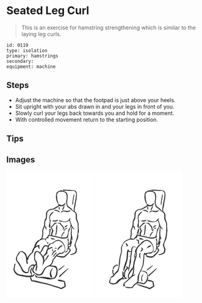 # Seated Leg Curl
> This is an exercise for hamstring strengthening which is similar to the laying leg curls.

``` 
id: 0119 
type: isolation 
primary: hamstrings 
secondary:  
equipment: machine 
``` 

## Steps

 - Adjust the machine so that the footpad is just above your heels.
 - Sit upright with your abs drawn in and your legs in front of you.
 - Slowly curl your legs back towards you and hold for a moment.
 - With controlled movement return to the starting position.

## Tips


## Images

<svg width="228" height="250pt" viewBox="0 0 171 250" xmlns="http://www.w3.org/2000/svg">
  <g fill="#FFF">
    <path d="M0 0h171v250H0V0m111.51 40.11c-.89-.98-2.03-1.67-3.06-2.49-3.64 1.73-9.06 1.97-10.25 6.63-1.83 7.37-.44 15.64 4.24 21.73-.21.67-.62 2.02-.83 2.7-2.16 1.05-4.36 2.07-6.28 3.54-2.6 2.03-6.03 2.42-9.17 2.97-3.57.7-6.38 3.56-7.8 6.81-.83 2.96-.13 6.1-.63 9.12-.68 2.59-2.4 4.77-3.06 7.36-.54 3.52-.06 7.21-1.32 10.6-1 3.29-3.28 6.4-2.72 10 .42 4.59-.69 9.15-1.74 13.59-.61.19-1.82.57-2.43.75-.53.92-1.07 1.84-1.62 2.75-1.33-.39-2.73-.06-3.57 1.09-3.4 3.28-6.13 7.42-6.54 12.24-1.64 2.33-3.52 4.65-3.99 7.55-.42 1.32-.35 3-1.68 3.83-3.2 2.7-6.52 5.62-7.6 9.87-1.34-2.55-2.11-5.32-3.11-8-2.57-2.57-5.79-6.14-9.83-5.1-3.81.63-5.16 4.7-7.19 7.45-1.68 3.43-3.86 7.79-1.7 11.46 3.63 5.82 8.14 11.25 10.21 17.9 2 5.13 7.94 7.95 13.09 5.66 1.17-2.42 1.71-5.04 2.22-7.64.82-3.92 4.6-7.26 8.77-6.1-1.35 2.75-3.53 5.39-3.26 8.63 0 1.98 1.35 3.59 2.25 5.26 2.05-.43 3.38.93 4.46 2.44 2.88 3.87 8.7 3.18 12.5 1.25 4.35-4.08 4.31-11.31 9.61-14.66 4.08-2.94 9.25-1.55 13.75-.62 3.72.59 5.77 4.79 5.27 8.28-.65 4.08-1.2 8.4-3.64 11.88-2.61.77-5.19 2.99-7.99 1.7-4.1-1.41-8.47-1.52-12.73-2.18-4.5-.84-9.24.79-13.63-.85-1.45-1.16-2.74-2.5-4.23-3.61.07 1.83.51 3.59 1.59 5.09 4.05.49 8.07 1.26 12.15 1.52 4.96 1.14 9.97 2.15 15.04 2.69 3.53.44 6.7-1.49 10.12-1.97 3.15-2.47 4.87-6.39 5.17-10.33.66-4.92.86-11.03-3.68-14.2-3.11-.54-6.24-1-9.4-.95 3.29-2.93 4.91-7.1 5.53-11.35 1.88-1.94 4.11-3.67 5.01-6.33 5.38.46 10.79 3.64 16.16 1.88 4.54-3.43 8.71-7.51 11.91-12.25 1.88-3.1-1.73-6.91-5.04-5.41 2.17-1.94 5.9-2.85 6.16-6.26.58-2.99 2.44-5.89 1.84-8.99-.22.15-.67.43-.89.57l-.75 2.32c.02-2.8.49-5.57 1.5-8.18.47 1.04-1.39 4.96.91 3.95 1.3-4.45-1.9-9.02-1.13-13.62.37-3.55.12-7.13.49-10.68 1.6 1.43 3.18 2.96 5.24 3.7-1.07-2.55-3.86-3.82-4.95-6.38-1.67-4.11-3.04-8.34-4.52-12.52.46-1.12.89-2.24 1.29-3.37-1.68.26-2.25 1.93-3.25 3.05-1.22 1.58-3.1 2.39-4.68 3.52-5.32.57-10.41-1.05-15.31-2.9.84 1.61 2.17 3.28 4.14 3.34 5.62.59 12.32 1.93 16.74-2.6.67 2.65 2.07 5.05 2.69 7.71-.01 2.02-.55 3.99-.94 5.96-2.02 2.21-3.98 4.77-3.79 7.94.09 3.96-1.61 7.53-3.18 11.06-9.44 2.82-18.84-1.86-28.2-2.89-.47-3.26.73-6.24 2.27-9.03-.84-2.43-2.43-4.55-3.52-6.88 2.07-2.4 4.2-4.75 6.49-6.94 1.56-.66 3.2-1.13 4.7-1.91-2.05-.32-4.53-.9-6.22.72-2.17 2.33-3.83 5.18-6.61 6.9.1 2.91 1.91 5.28 2.59 8.01-1.55 2.72-2.49 5.63-2.03 8.81-.72-.19-2.15-.57-2.86-.76.59-3.99 1.44-7.95 2.24-11.91-.89.05-1.78.1-2.67.16-.13 3.83-.04 7.68-.84 11.45-.62.29-1.86.87-2.48 1.15.05.65.13 1.94.17 2.58l-1.46-.08c-1.19 1.75-2.8 3.15-4.33 4.59-1.5-1.25-3.51-1.07-5.31-1.35 1.68-3.99 2.44-8.33 1.98-12.65-.53-3.88 1.76-7.37 3.14-10.84 1.01 2.54 1.9 5.17 3.56 7.38-.51-2.66.31-7.45-3.24-7.93.26-3.29.35-6.59.55-9.89 4.75-4.28 2.78-11.22 4.16-16.75 1.36-2.78 4.24-5.47 7.51-5.39 4.64 0 8.66-2.63 12.44-5.02 1.26-.57 2.15-1.61 2.67-2.88 4.89 2.42 13.11.68 12.87-5.94-2.2 2.05-4.24 4.29-7.35 4.91-2.16-.67-4.27-1.5-6.26-2.57-.33-3.46-2.48-6.47-2.43-9.98-.08-2.19-.37-4.36-.6-6.53-.38-3.37 1.93-7.24 5.56-7.43 3.89-.7 8.6-.47 11.6 2.4 2.51 4.35 2.49 9.76 1.4 14.53-1.27 4.03.71 8.07 1.27 12.06 1.84 2.43 5.23 3.19 7.17 5.6 2.19 2.58 5.23 4.11 7.96 6 3.5 3.44 1.5 8.73 2.11 13.01 1.2 3.13 3.17 5.98 3.71 9.35.48 10.16.67 20.66-2.55 30.46-1.42 3.86-2.44 7.86-3.91 11.7.61 2.04 1.35 4.04 2.17 6.01 1.35 2.77-.07 5.79-1.11 8.4-3.01 1.6-6.08 3.35-9.63 3 .33.36.98 1.09 1.3 1.45 3.7.52 7.11-1.78 10.3-3.35 1.54-2.51 1.91-5.63 1.97-8.53-1.88-3.34-3.5-7.12-2.1-10.98 1.98-5.97 6.36-11.9 4.3-18.49 2.09-3.1 1.79-7.23 1.21-10.77-.67-3.31.32-6.72-.45-10.01-.52-3.12-2.21-5.86-3-8.9-.27-2.66.2-5.34-.06-8-.33-2.77-2.41-4.88-4.3-6.74-1.17-4.88 1.81-9.46 1.85-14.32.12-3.75 1.49-7.28 2.01-10.97.28-5.08 1.74-10.89-2.34-14.91-7.84-2.53-16.22-1.22-24.27-2.46-.4 1.16-.14 2.37-.04 3.55m-1.92 36.16c.47.13 1.43.39 1.91.53.87-2.93 2.74-5.56 2.75-8.71-2.57 2.04-3.19 5.42-4.66 8.18m-6.66-5.83c-.23 2.21-.37 5.07 1.95 6.28-.64-2.01.86-5.56-1.95-6.28m-8.66 6.06c-.07.33-.19.98-.26 1.31 2.3.41 4.57.9 6.85 1.39 1 1.21 2.17 2.39 3.88 2.15-1.35-4.67-6.53-4.51-10.47-4.85m20.86 1.73c-3.18-.8-7.36.16-8.13 3.81 1.21-.45 2.24-1.21 3.24-2.02.67-.15 2.03-.47 2.71-.63 2.27.79 4.65 1.87 7.12 1.34 2.27-.43 5.37-.62 6.03-3.34-3.59.87-7.29 1.82-10.97.84M84.25 90.9c-.54 2.8.65 5.46 1.1 8.17-.19 3.95-2.13 7.59-2.15 11.58l1.68-1.92c-.83 2.03-.3 3.38 1.58 4.04.19-4.57-1.21-9.38.68-13.73-.32-2.38-2.2-4.45-1.66-6.96.26-5.19 5.18-8.1 7.78-12.1-4.99 1.05-8.43 6.05-9.01 10.92m6.48 6.91c0 1.76 2.09 1.31 3.2 1.55 2.92.25 7.14.15 7.53-3.65-3.2 2.19-7.14 1.38-10.73 2.1m9.85 4.42c.98 1.23 2.51 1.11 3.93 1.08 1.96 2.81 4.64 5.01 6.58 7.83.87 1.21-.31 3.12.89 4.08.33-.14 1-.4 1.33-.53.45-3.75-2-7.23-5.04-9.17-.71-1.19-1.15-2.6-2.23-3.53-1.83-.14-3.65.06-5.46.24M99.22 105c-2.68 6.68-.34 14.3-3.4 20.92.36.19 1.09.58 1.46.77.89-2.8 2.02-5.58 1.98-8.57.3-4.3 1.51-9-.04-13.12m18.24 2.32c-1.21 1.19-2.48 2.31-3.71 3.48 2.74 1.07 4.11-2.01 6.27-3.02.13-.39.41-1.16.54-1.54-1.04.35-2.07.71-3.1 1.08m2.43 4.07c-1.55 1.14-3.37 1.76-5.22 2.21-.21.75-.61 2.26-.81 3.02-.86-.04-1.72-.07-2.57-.09.64.42 1.94 1.27 2.58 1.7 1.53-1.6 2.05-6.07 5.09-4.15.28-.91.63-1.79.93-2.69m-12.16 18.18c1.77-.62 2.07-2.51 2.82-3.97.96-2.46 3.12-4.14 4.41-6.41-4.5 1.14-6.42 6.26-7.23 10.38m-92.19 54.81c-.74 3.21-.97 6.52-1.78 9.73 1.16 4.49 4.27 8.68 8.37 10.89 9.59 2.17 19.58 5.7 29.4 2.67 1.42-.62 2.35-1.94 3.47-2.94l.2-3.42c-1.44 1.77-2.94 3.5-4.71 4.97.25-3.24-1.23-6.18-1.86-9.27.56-2.66 2.08-5.11 1.77-7.96-3.93 3.56-5.59 12.05-.34 15.04-1.95 1.73-4.59 2.13-7.1 1.98-5.43-.37-10.71-1.79-16.09-2.51-5.24-.42-8.89-5.06-11.07-9.43.82-4.12.88-8.37 2.37-12.36-1.03.66-2.49 1.18-2.63 2.61m87.45 8.77c-.33.92-.65 1.85-.96 2.79 4.94-2.92 9.24-6.84 13.06-11.1-4.48 2.09-7.8 5.92-12.1 8.31m-17.17 12.87c.37 1.99 2.19 4.8 4.54 3.18-1.02-3.14-2.99-6.18-2.41-9.62.07-3.3 2.74-5.7 3.28-8.88-4.15 3.72-7.14 9.71-5.41 15.32m22.49-3.76c-2 1.87-5.15 3.35-4.59 6.64 3.14-1.86 5.29-4.85 8.03-7.2 3.95-3.42 7.56-7.2 11.34-10.81-5.78 2.55-9.96 7.46-14.78 11.37m-61.82 6.66c.49 2.74.89 5.62 2.79 7.8 3.28.47 6.59.94 9.78 1.87 10.29 2.76 20.98 3.83 31 7.58 5.79 2.54 12.18 3.28 17.79 6.33 2.93-1.86 6.4-3.09 8.9-5.5-.1-3.55-1.13-6.97-1.99-10.38-4.29-1.31-8.53-3-13.08-3.15-.12.57-.35 1.7-.47 2.26 3.95 1.1 8.06 1.42 12.04 2.39.35 2.71.59 5.46 1.32 8.11-2.44 1.21-4.82 2.54-7.28 3.7-3.94-1.89-8.08-3.37-12.38-4.15-8.2-2.69-16.39-5.61-24.95-6.92-6.51-1.53-12.87-4.33-19.68-4.01-1.12-2.03-.52-6.22-3.79-5.93z"/>
    <path d="M111.78 38.57c6.73.54 13.48.65 20.23.44 2.85.54 4.49 3.44 5.25 6.02-.45 6.4-1.68 12.71-3.11 18.96-.25 5.16-2.36 10.12-1.6 15.33-1.46-1.25-2.93-2.53-3.93-4.2-1.66-2.69-4.9-3.68-7.18-5.72-5.05-7.72 1.51-16.93-2.22-24.95-.98-3.41-5.05-3.85-7.44-5.88m19.37 14.41c-.64 4.74-1.77 9.44-1.77 14.25 2.15-2.16 1.6-5.32 2.15-8.06.86-4.76 1.95-9.5 2.14-14.36-1.81 2.32-1.9 5.4-2.52 8.17zM127.56 108.81c1.72 1.47-.12 3.44-.24 5.22-.05 2.18-.02 4.38-.55 6.52-.87 3.28.61 6.61-.08 9.91-.73 4.06-1.3 8.19-2.53 12.14-.56.18-1.69.55-2.25.74 1.98-5.37-1.01-10.78-.5-16.3 1.01-6.38 2.74-12.68 6.15-18.23z"/>
    <path d="M82.21 132c.54-1.54 1.02-3.11 1.52-4.67 6.46 1.27 12.91 2.63 19.33 4.07 4.1 1.65 8.56 1.72 12.9 1.28 2.07.18 3.44-1.52 4.94-2.63.89 1.91.06 3.71-1.22 5.17.93 1.8 2.77 3.61 1.42 5.7-1.17 2.53-.27 5.25-.29 7.89-.29 2.39-.76 4.75-1.15 7.13-1.07 1.28-2.65 2.03-3.98 3.01-.04.48-.13 1.44-.17 1.92 1.2-.67 2.4-1.35 3.61-2.01.94-1.79 1.84-3.61 2.56-5.51 1.52.42 3.45 1.7 2.37 3.53-2.75 4.4-6.92 7.77-11.02 10.85-4.7.71-9.27-1.45-13.98-1 1.91-1.03 3.77-2.19 5.48-3.54 4.09.54 7.79-1.44 10.08-4.72 3.08-9.19-2.44-21.45-12.55-23.04-4.17-.11-7.35 2.92-10.49 5.23-1.88 1.49-4.44 1.39-6.54 2.38-1.43.95-2.23 2.5-3.2 3.85-2.9-.59-6.73-1.81-8.87.99-3.16 3.9-3.83 9.43-7.89 12.7.27-2.2-2.19-2.41-3.61-3.03-2.71-.88-5.26 1.31-6.28 3.68-1.37 3.79-.62 7.83-.5 11.75-.17 3.52 3.68 5.62 3.03 9.37-.72.73-1.43 1.47-2.15 2.21-5.02-2.56-9.67 2.06-11.7 6.31-1.83 2.3.52 6.71-2.91 7.78-3.87.77-7.06-2.63-9.02-5.55-2.9-5.9-5.79-11.94-10.24-16.86-1.91-2.28-.3-5.33-.36-7.95 2.18-3.27 4.21-6.64 6.61-9.75 4.45.3 8.09 4.21 9.43 8.3 2.84 5.15-.06 11.52 3.54 16.43 2.87-1.9-.51-5.33.32-8.07.43-.26 1.27-.76 1.69-1.02.44-6.19 5.44-10.21 9.57-14.16.83-2.55 1.1-5.41 2.94-7.51 1.82-1.89 3.92-3.5 6.28-4.66.95 2.04 1.37 4.89 4.05 5.26-.94-2.57-1.72-5.21-.25-7.75-2.74.23-5.31 1.29-7.75 2.51 2.17-7.43 9.23-14.21 17.34-13.72.69 1.24 1.42 2.52 2.76 3.15l-.36-3.04c.39-.53 1.17-1.6 1.56-2.14l3.15-.12m4.99-.56c.69 4.28 5.96 3.18 9.12 3.51-2.4-2.43-6.01-2.6-9.12-3.51m-9.14 6.26c.99 2.31 2.29 4.5 3.96 6.37.18-1.12.34-2.24.49-3.36-.68-.09-2.06-.25-2.75-.34-.11-1.21-.67-2.1-1.7-2.67z"/>
    <path d="M91.32 147.07c-.31-5.45 4.38-9.43 9.54-9.65 4.3-.75 7.47 2.93 10.31 5.57 2.48 3.91 4.32 8.4 3.11 13.09-.55 1.04-1.08 2.07-1.61 3.12-2.24.45-4.14 1.73-5.96 3.03.01-.54.05-1.63.07-2.17-4.33 1.84-8.91 4.18-11.31 8.43-1.19 2.08-3.06 3.62-4.46 5.53-.85 2.47-.93 5.24-2.55 7.4-2.62 4.73-8.99 4.65-12.42 8.54-3.73 3.52-4.37 9.26-8.51 12.41-3.85 2.83-7.82-.99-11.41-2.35-.83-1.18-1.69-2.36-2.96-3.09-.96-4.95 2.59-8.75 5.09-12.54 1.85 4.43-3.18 9.2.18 13.14.77-3.17 2.02-6.24 2.43-9.49-.41-3.33-1.06-6.63-1.19-9.99-3.83-2.62-3.67-7.7-3.38-11.8.83-2.9 1.15-8.32 5.57-7.04 4.43 4.05 9.34 8.66 10.16 14.92 1.03 3.28-.51 6.49-.82 9.75-.4.63-.4 1.37-.38 2.09 1.59-2.5 3.37-4.97 3.89-7.95 3.35-3.25 5.86-7.24 8.6-10.99l-.99-2.78c-1.76 4.06-5.47 7.31-6.12 11.75-2.77-1.17-1.48-5.11-2.78-7.42 1.44-1.57 3.01-3.01 4.75-4.24.77-.73 1.54-1.45 2.32-2.17.27-2.64-.5-6.04 2.1-7.74 2.64-1.65 5.69-2.54 8.55-3.71-.68-.58-1.36-1.16-2.04-1.73-1.87 1.21-3.81 2.32-5.83 3.26-.07-.9-.22-2.71-.29-3.61 1.22-1.87 2.62-3.62 4.2-5.2 1.58-.22 3.1-.65 4.62-1.12-.28 1.57-.54 3.15-.48 4.75m8.87 8.87c2.91-1.11 3.68-4.84 6.45-6.4 1.22-.91 4.63-1.28 3.18-3.45-4.74.68-8.95 5.1-9.63 9.85m-6.37-4.25c1.72.68 3.55 1.01 5.4 1.16-.78-2.58-3.47-1.46-5.4-1.16m-1.8 7.36a29.19 29.19 0 0 0-3.31 7.52c3.29-2.36 3.98-7.58 8.46-8.65.2-.48.6-1.45.8-1.94-2.33-.17-4.06 1.43-5.73 2.78-.64-2.33-1.2-4.68-1.82-7.01-.56 2.6-.77 5.52 1.6 7.3m-.17 10.3c1.6-.86 2.57-2.28 2.91-4.05 1.77-1.55 4.04-2.94 4.38-5.5-3.47 2.18-6.76 5.27-7.29 9.55zM121.78 144.96c1.48-.19 2.95-.4 4.43-.59-.96 1.66-1.54 3.94-3.41 4.78-.65-1.3-.71-2.79-1.02-4.19z"/>
    <path d="M70.69 156.62c1.48-2.68 2.45-5.66 4.44-8.03 1.83-.99 3.98-.12 5.91.09.04 1.83.24 3.79-1.07 5.27-1.6 1.91-1.48 4.49-2.34 6.7-1.82 2.4-3.93 4.57-5.56 7.11-1.4-2.27-2.76-4.8-5.41-5.8 1.24-1.86 2.8-3.48 4.03-5.34z"/>
  </g>
  <g fill="#333">
    <path d="M111.51 40.11c-.1-1.18-.36-2.39.04-3.55 8.05 1.24 16.43-.07 24.27 2.46 4.08 4.02 2.62 9.83 2.34 14.91-.52 3.69-1.89 7.22-2.01 10.97-.04 4.86-3.02 9.44-1.85 14.32 1.89 1.86 3.97 3.97 4.3 6.74.26 2.66-.21 5.34.06 8 .79 3.04 2.48 5.78 3 8.9.77 3.29-.22 6.7.45 10.01.58 3.54.88 7.67-1.21 10.77 2.06 6.59-2.32 12.52-4.3 18.49-1.4 3.86.22 7.64 2.1 10.98-.06 2.9-.43 6.02-1.97 8.53-3.19 1.57-6.6 3.87-10.3 3.35-.32-.36-.97-1.09-1.3-1.45 3.55.35 6.62-1.4 9.63-3 1.04-2.61 2.46-5.63 1.11-8.4-.82-1.97-1.56-3.97-2.17-6.01 1.47-3.84 2.49-7.84 3.91-11.7 3.22-9.8 3.03-20.3 2.55-30.46-.54-3.37-2.51-6.22-3.71-9.35-.61-4.28 1.39-9.57-2.11-13.01-2.73-1.89-5.77-3.42-7.96-6-1.94-2.41-5.33-3.17-7.17-5.6-.56-3.99-2.54-8.03-1.27-12.06 1.09-4.77 1.11-10.18-1.4-14.53-3-2.87-7.71-3.1-11.6-2.4-3.63.19-5.94 4.06-5.56 7.43.23 2.17.52 4.34.6 6.53-.05 3.51 2.1 6.52 2.43 9.98 1.99 1.07 4.1 1.9 6.26 2.57 3.11-.62 5.15-2.86 7.35-4.91.24 6.62-7.98 8.36-12.87 5.94-.52 1.27-1.41 2.31-2.67 2.88-3.78 2.39-7.8 5.02-12.44 5.02-3.27-.08-6.15 2.61-7.51 5.39-1.38 5.53.59 12.47-4.16 16.75-.2 3.3-.29 6.6-.55 9.89 3.55.48 2.73 5.27 3.24 7.93-1.66-2.21-2.55-4.84-3.56-7.38-1.38 3.47-3.67 6.96-3.14 10.84.46 4.32-.3 8.66-1.98 12.65 1.8.28 3.81.1 5.31 1.35 1.53-1.44 3.14-2.84 4.33-4.59l1.46.08c-.04-.64-.12-1.93-.17-2.58.62-.28 1.86-.86 2.48-1.15.8-3.77.71-7.62.84-11.45.89-.06 1.78-.11 2.67-.16-.8 3.96-1.65 7.92-2.24 11.91.71.19 2.14.57 2.86.76-.46-3.18.48-6.09 2.03-8.81-.68-2.73-2.49-5.1-2.59-8.01 2.78-1.72 4.44-4.57 6.61-6.9 1.69-1.62 4.17-1.04 6.22-.72-1.5.78-3.14 1.25-4.7 1.91-2.29 2.19-4.42 4.54-6.49 6.94 1.09 2.33 2.68 4.45 3.52 6.88-1.54 2.79-2.74 5.77-2.27 9.03 9.36 1.03 18.76 5.71 28.2 2.89 1.57-3.53 3.27-7.1 3.18-11.06-.19-3.17 1.77-5.73 3.79-7.94.39-1.97.93-3.94.94-5.96-.62-2.66-2.02-5.06-2.69-7.71-4.42 4.53-11.12 3.19-16.74 2.6-1.97-.06-3.3-1.73-4.14-3.34 4.9 1.85 9.99 3.47 15.31 2.9 1.58-1.13 3.46-1.94 4.68-3.52 1-1.12 1.57-2.79 3.25-3.05-.4 1.13-.83 2.25-1.29 3.37 1.48 4.18 2.85 8.41 4.52 12.52 1.09 2.56 3.88 3.83 4.95 6.38-2.06-.74-3.64-2.27-5.24-3.7-.37 3.55-.12 7.13-.49 10.68-.77 4.6 2.43 9.17 1.13 13.62-2.3 1.01-.44-2.91-.91-3.95-1.01 2.61-1.48 5.38-1.5 8.18l.75-2.32c.22-.14.67-.42.89-.57.6 3.1-1.26 6-1.84 8.99-.26 3.41-3.99 4.32-6.16 6.26 3.31-1.5 6.92 2.31 5.04 5.41-3.2 4.74-7.37 8.82-11.91 12.25-5.37 1.76-10.78-1.42-16.16-1.88-.9 2.66-3.13 4.39-5.01 6.33-.62 4.25-2.24 8.42-5.53 11.35 3.16-.05 6.29.41 9.4.95 4.54 3.17 4.34 9.28 3.68 14.2-.3 3.94-2.02 7.86-5.17 10.33-3.42.48-6.59 2.41-10.12 1.97-5.07-.54-10.08-1.55-15.04-2.69-4.08-.26-8.1-1.03-12.15-1.52-1.08-1.5-1.52-3.26-1.59-5.09 1.49 1.11 2.78 2.45 4.23 3.61 4.39 1.64 9.13.01 13.63.85 4.26.66 8.63.77 12.73 2.18 2.8 1.29 5.38-.93 7.99-1.7 2.44-3.48 2.99-7.8 3.64-11.88.5-3.49-1.55-7.69-5.27-8.28-4.5-.93-9.67-2.32-13.75.62-5.3 3.35-5.26 10.58-9.61 14.66-3.8 1.93-9.62 2.62-12.5-1.25-1.08-1.51-2.41-2.87-4.46-2.44-.9-1.67-2.25-3.28-2.25-5.26-.27-3.24 1.91-5.88 3.26-8.63-4.17-1.16-7.95 2.18-8.77 6.1-.51 2.6-1.05 5.22-2.22 7.64-5.15 2.29-11.09-.53-13.09-5.66-2.07-6.65-6.58-12.08-10.21-17.9-2.16-3.67.02-8.03 1.7-11.46 2.03-2.75 3.38-6.82 7.19-7.45 4.04-1.04 7.26 2.53 9.83 5.1 1 2.68 1.77 5.45 3.11 8 1.08-4.25 4.4-7.17 7.6-9.87 1.33-.83 1.26-2.51 1.68-3.83.47-2.9 2.35-5.22 3.99-7.55.41-4.82 3.14-8.96 6.54-12.24.84-1.15 2.24-1.48 3.57-1.09.55-.91 1.09-1.83 1.62-2.75.61-.18 1.82-.56 2.43-.75 1.05-4.44 2.16-9 1.74-13.59-.56-3.6 1.72-6.71 2.72-10 1.26-3.39.78-7.08 1.32-10.6.66-2.59 2.38-4.77 3.06-7.36.5-3.02-.2-6.16.63-9.12 1.42-3.25 4.23-6.11 7.8-6.81 3.14-.55 6.57-.94 9.17-2.97 1.92-1.47 4.12-2.49 6.28-3.54.21-.68.62-2.03.83-2.7-4.68-6.09-6.07-14.36-4.24-21.73 1.19-4.66 6.61-4.9 10.25-6.63 1.03.82 2.17 1.51 3.06 2.49m.27-1.54c2.39 2.03 6.46 2.47 7.44 5.88 3.73 8.02-2.83 17.23 2.22 24.95 2.28 2.04 5.52 3.03 7.18 5.72 1 1.67 2.47 2.95 3.93 4.2-.76-5.21 1.35-10.17 1.6-15.33 1.43-6.25 2.66-12.56 3.11-18.96-.76-2.58-2.4-5.48-5.25-6.02-6.75.21-13.5.1-20.23-.44m15.78 70.24c-3.41 5.55-5.14 11.85-6.15 18.23-.51 5.52 2.48 10.93.5 16.3.56-.19 1.69-.56 2.25-.74 1.23-3.95 1.8-8.08 2.53-12.14.69-3.3-.79-6.63.08-9.91.53-2.14.5-4.34.55-6.52.12-1.78 1.96-3.75.24-5.22M82.21 132l-3.15.12c-.39.54-1.17 1.61-1.56 2.14l.36 3.04c-1.34-.63-2.07-1.91-2.76-3.15-8.11-.49-15.17 6.29-17.34 13.72 2.44-1.22 5.01-2.28 7.75-2.51-1.47 2.54-.69 5.18.25 7.75-2.68-.37-3.1-3.22-4.05-5.26-2.36 1.16-4.46 2.77-6.28 4.66-1.84 2.1-2.11 4.96-2.94 7.51-4.13 3.95-9.13 7.97-9.57 14.16-.42.26-1.26.76-1.69 1.02-.83 2.74 2.55 6.17-.32 8.07-3.6-4.91-.7-11.28-3.54-16.43-1.34-4.09-4.98-8-9.43-8.3-2.4 3.11-4.43 6.48-6.61 9.75.06 2.62-1.55 5.67.36 7.95 4.45 4.92 7.34 10.96 10.24 16.86 1.96 2.92 5.15 6.32 9.02 5.55 3.43-1.07 1.08-5.48 2.91-7.78 2.03-4.25 6.68-8.87 11.7-6.31.72-.74 1.43-1.48 2.15-2.21.65-3.75-3.2-5.85-3.03-9.37-.12-3.92-.87-7.96.5-11.75 1.02-2.37 3.57-4.56 6.28-3.68 1.42.62 3.88.83 3.61 3.03 4.06-3.27 4.73-8.8 7.89-12.7 2.14-2.8 5.97-1.58 8.87-.99.97-1.35 1.77-2.9 3.2-3.85 2.1-.99 4.66-.89 6.54-2.38 3.14-2.31 6.32-5.34 10.49-5.23 10.11 1.59 15.63 13.85 12.55 23.04-2.29 3.28-5.99 5.26-10.08 4.72-1.71 1.35-3.57 2.51-5.48 3.54 4.71-.45 9.28 1.71 13.98 1 4.1-3.08 8.27-6.45 11.02-10.85 1.08-1.83-.85-3.11-2.37-3.53-.72 1.9-1.62 3.72-2.56 5.51-1.21.66-2.41 1.34-3.61 2.01.04-.48.13-1.44.17-1.92 1.33-.98 2.91-1.73 3.98-3.01.39-2.38.86-4.74 1.15-7.13.02-2.64-.88-5.36.29-7.89 1.35-2.09-.49-3.9-1.42-5.7 1.28-1.46 2.11-3.26 1.22-5.17-1.5 1.11-2.87 2.81-4.94 2.63-4.34.44-8.8.37-12.9-1.28-6.42-1.44-12.87-2.8-19.33-4.07-.5 1.56-.98 3.13-1.52 4.67m9.11 15.07c-.06-1.6.2-3.18.48-4.75-1.52.47-3.04.9-4.62 1.12a32.304 32.304 0 0 0-4.2 5.2c.07.9.22 2.71.29 3.61 2.02-.94 3.96-2.05 5.83-3.26.68.57 1.36 1.15 2.04 1.73-2.86 1.17-5.91 2.06-8.55 3.71-2.6 1.7-1.83 5.1-2.1 7.74-.78.72-1.55 1.44-2.32 2.17-1.74 1.23-3.31 2.67-4.75 4.24 1.3 2.31.01 6.25 2.78 7.42.65-4.44 4.36-7.69 6.12-11.75l.99 2.78c-2.74 3.75-5.25 7.74-8.6 10.99-.52 2.98-2.3 5.45-3.89 7.95-.02-.72-.02-1.46.38-2.09.31-3.26 1.85-6.47.82-9.75-.82-6.26-5.73-10.87-10.16-14.92-4.42-1.28-4.74 4.14-5.57 7.04-.29 4.1-.45 9.18 3.38 11.8.13 3.36.78 6.66 1.19 9.99-.41 3.25-1.66 6.32-2.43 9.49-3.36-3.94 1.67-8.71-.18-13.14-2.5 3.79-6.05 7.59-5.09 12.54 1.27.73 2.13 1.91 2.96 3.09 3.59 1.36 7.56 5.18 11.41 2.35 4.14-3.15 4.78-8.89 8.51-12.41 3.43-3.89 9.8-3.81 12.42-8.54 1.62-2.16 1.7-4.93 2.55-7.4 1.4-1.91 3.27-3.45 4.46-5.53 2.4-4.25 6.98-6.59 11.31-8.43-.02.54-.06 1.63-.07 2.17 1.82-1.3 3.72-2.58 5.96-3.03.53-1.05 1.06-2.08 1.61-3.12 1.21-4.69-.63-9.18-3.11-13.09-2.84-2.64-6.01-6.32-10.31-5.57-5.16.22-9.85 4.2-9.54 9.65m30.46-2.11c.31 1.4.37 2.89 1.02 4.19 1.87-.84 2.45-3.12 3.41-4.78-1.48.19-2.95.4-4.43.59m-51.09 11.66c-1.23 1.86-2.79 3.48-4.03 5.34 2.65 1 4.01 3.53 5.41 5.8 1.63-2.54 3.74-4.71 5.56-7.11.86-2.21.74-4.79 2.34-6.7 1.31-1.48 1.11-3.44 1.07-5.27-1.93-.21-4.08-1.08-5.91-.09-1.99 2.37-2.96 5.35-4.44 8.03z"/>
    <path d="M131.15 52.98c.62-2.77.71-5.85 2.52-8.17-.19 4.86-1.28 9.6-2.14 14.36-.55 2.74 0 5.9-2.15 8.06 0-4.81 1.13-9.51 1.77-14.25zM109.59 76.27c1.47-2.76 2.09-6.14 4.66-8.18-.01 3.15-1.88 5.78-2.75 8.71-.48-.14-1.44-.4-1.91-.53zM102.93 70.44c2.81.72 1.31 4.27 1.95 6.28-2.32-1.21-2.18-4.07-1.95-6.28zM94.27 76.5c3.94.34 9.12.18 10.47 4.85-1.71.24-2.88-.94-3.88-2.15-2.28-.49-4.55-.98-6.85-1.39.07-.33.19-.98.26-1.31zM115.13 78.23c3.68.98 7.38.03 10.97-.84-.66 2.72-3.76 2.91-6.03 3.34-2.47.53-4.85-.55-7.12-1.34-.68.16-2.04.48-2.71.63-1 .81-2.03 1.57-3.24 2.02.77-3.65 4.95-4.61 8.13-3.81zM84.25 90.9c.58-4.87 4.02-9.87 9.01-10.92-2.6 4-7.52 6.91-7.78 12.1-.54 2.51 1.34 4.58 1.66 6.96-1.89 4.35-.49 9.16-.68 13.73-1.88-.66-2.41-2.01-1.58-4.04l-1.68 1.92c.02-3.99 1.96-7.63 2.15-11.58-.45-2.71-1.64-5.37-1.1-8.17zM90.73 97.81c3.59-.72 7.53.09 10.73-2.1-.39 3.8-4.61 3.9-7.53 3.65-1.11-.24-3.2.21-3.2-1.55zM100.58 102.23c1.81-.18 3.63-.38 5.46-.24 1.08.93 1.52 2.34 2.23 3.53 3.04 1.94 5.49 5.42 5.04 9.17-.33.13-1 .39-1.33.53-1.2-.96-.02-2.87-.89-4.08-1.94-2.82-4.62-5.02-6.58-7.83-1.42.03-2.95.15-3.93-1.08zM99.22 105c1.55 4.12.34 8.82.04 13.12.04 2.99-1.09 5.77-1.98 8.57-.37-.19-1.1-.58-1.46-.77 3.06-6.62.72-14.24 3.4-20.92zM117.46 107.32c1.03-.37 2.06-.73 3.1-1.08-.13.38-.41 1.15-.54 1.54-2.16 1.01-3.53 4.09-6.27 3.02 1.23-1.17 2.5-2.29 3.71-3.48zM119.89 111.39c-.3.9-.65 1.78-.93 2.69-3.04-1.92-3.56 2.55-5.09 4.15-.64-.43-1.94-1.28-2.58-1.7.85.02 1.71.05 2.57.09.2-.76.6-2.27.81-3.02 1.85-.45 3.67-1.07 5.22-2.21zM107.73 129.57c.81-4.12 2.73-9.24 7.23-10.38-1.29 2.27-3.45 3.95-4.41 6.41-.75 1.46-1.05 3.35-2.82 3.97zM87.2 131.44c3.11.91 6.72 1.08 9.12 3.51-3.16-.33-8.43.77-9.12-3.51zM78.06 137.7c1.03.57 1.59 1.46 1.7 2.67.69.09 2.07.25 2.75.34-.15 1.12-.31 2.24-.49 3.36-1.67-1.87-2.97-4.06-3.96-6.37zM100.19 155.94c.68-4.75 4.89-9.17 9.63-9.85 1.45 2.17-1.96 2.54-3.18 3.45-2.77 1.56-3.54 5.29-6.45 6.4zM93.82 151.69c1.93-.3 4.62-1.42 5.4 1.16-1.85-.15-3.68-.48-5.4-1.16zM92.02 159.05c-2.37-1.78-2.16-4.7-1.6-7.3.62 2.33 1.18 4.68 1.82 7.01 1.67-1.35 3.4-2.95 5.73-2.78-.2.49-.6 1.46-.8 1.94-4.48 1.07-5.17 6.29-8.46 8.65a29.19 29.19 0 0 1 3.31-7.52zM91.85 169.35c.53-4.28 3.82-7.37 7.29-9.55-.34 2.56-2.61 3.95-4.38 5.5-.34 1.77-1.31 3.19-2.91 4.05zM15.54 184.38c.14-1.43 1.6-1.95 2.63-2.61-1.49 3.99-1.55 8.24-2.37 12.36 2.18 4.37 5.83 9.01 11.07 9.43 5.38.72 10.66 2.14 16.09 2.51 2.51.15 5.15-.25 7.1-1.98-5.25-2.99-3.59-11.48.34-15.04.31 2.85-1.21 5.3-1.77 7.96.63 3.09 2.11 6.03 1.86 9.27 1.77-1.47 3.27-3.2 4.71-4.97l-.2 3.42c-1.12 1-2.05 2.32-3.47 2.94-9.82 3.03-19.81-.5-29.4-2.67-4.1-2.21-7.21-6.4-8.37-10.89.81-3.21 1.04-6.52 1.78-9.73zM102.99 193.15c4.3-2.39 7.62-6.22 12.1-8.31-3.82 4.26-8.12 8.18-13.06 11.1.31-.94.63-1.87.96-2.79zM85.82 206.02c-1.73-5.61 1.26-11.6 5.41-15.32-.54 3.18-3.21 5.58-3.28 8.88-.58 3.44 1.39 6.48 2.41 9.62-2.35 1.62-4.17-1.19-4.54-3.18zM108.31 202.26c4.82-3.91 9-8.82 14.78-11.37-3.78 3.61-7.39 7.39-11.34 10.81-2.74 2.35-4.89 5.34-8.03 7.2-.56-3.29 2.59-4.77 4.59-6.64z"/>
    <path d="M46.49 208.92c3.27-.29 2.67 3.9 3.79 5.93 6.81-.32 13.17 2.48 19.68 4.01 8.56 1.31 16.75 4.23 24.95 6.92 4.3.78 8.44 2.26 12.38 4.15 2.46-1.16 4.84-2.49 7.28-3.7-.73-2.65-.97-5.4-1.32-8.11-3.98-.97-8.09-1.29-12.04-2.39.12-.56.35-1.69.47-2.26 4.55.15 8.79 1.84 13.08 3.15.86 3.41 1.89 6.83 1.99 10.38-2.5 2.41-5.97 3.64-8.9 5.5-5.61-3.05-12-3.79-17.79-6.33-10.02-3.75-20.71-4.82-31-7.58-3.19-.93-6.5-1.4-9.78-1.87-1.9-2.18-2.3-5.06-2.79-7.8z"/>
  </g>
</svg>

<svg width="228" height="250pt" viewBox="0 0 171 250" xmlns="http://www.w3.org/2000/svg">
  <g fill="#FFF">
    <path d="M0 0h171v250H0V0m110.26 37c.8.74 1.32 1.62 1.54 2.64-1.02-.5-1.83-1.36-2.79-1.96-3.95 1.25-9.49 1.87-10.84 6.54-1.85 7.39-.4 15.6 4.19 21.75-.17.64-.52 1.94-.69 2.58-4.21 1.87-7.66 5.14-12.23 6.2-4.82-.21-9.39 2.86-11.14 7.32-.75 2.98-.07 6.12-.63 9.13-.71 2.52-2.32 4.68-2.98 7.22-.61 3.53-.14 7.23-1.37 10.66-1.04 3.29-3.22 6.44-2.71 10.04.43 4.73-1 9.33-1.49 13.99-5.59 2.04-12.35 4.54-14.59 10.59 2.2-.72 3.32-2.79 4.77-4.41 4.29-2.11 8.56-5.68 13.66-4.12 1.07-.2 3.22-.6 4.29-.81-.12.57-.38 1.71-.5 2.28l1.49-3.46c1.87 1.96 4.07 3.56 6.64 4.45.01 1.91.01 3.83.02 5.75l2.23-.06c-.25-2.56-.31-5.16-.86-7.68-1.79-.52-3.68-.48-5.52-.6-.75-.69-1.5-1.37-2.22-2.07 1.36-.33 2.65-.81 3.87-1.44.58-1.33.89-2.75 1.32-4.12 6.49 1.16 12.92 2.58 19.34 4.05 5.81 1.78 13.2 2.95 18.17-1.38.12 1.89-.43 3.66-1.46 5.25.61 1.18 1.31 2.32 1.79 3.56-.47 2.29-1.44 4.56-.97 6.95.53 3.4-.42 6.75-.98 10.08-1.14 1.25-2.63 2.1-3.97 3.1-.05.47-.14 1.4-.19 1.86 1.24-.67 2.48-1.34 3.72-2.02.91-1.83 1.82-3.66 2.66-5.52 1.36.59 3.28 1.81 2.16 3.57-2.75 4.38-6.9 7.73-10.98 10.83-4.15.22-8.93.1-12.19-2.83.91-.93 1.88-1.79 2.83-2.68 2.65.33 5.54.7 8-.58 1.08-1.04 2.03-2.21 3.1-3.28 2.2-7.12-.53-15.21-5.96-20.13-2.88-1.75-6.46-3.84-9.87-2.27-3.72 1.64-7.65 3.74-9.59 7.52-2.39 2.2-5.4 3.95-6.89 6.96-1.41 3.03-4.5 5.77-3.34 9.44l.36.49c.82 2.47 1.02 5.05.62 7.62-.32.11-.98.31-1.3.42.13-2.05.61-4.18.09-6.21-.21-.05-.61-.15-.81-.19.28 3.72-2.1 7.5-.28 11.07.06-1.2.19-3.59.25-4.78.46.61.91 1.22 1.36 1.84-2.88 5.66-4.04 11.84-4.42 18.14-2.45 4.19-6.13 7.53-8.17 11.99-1.88 3.43-2.95 8.09-.21 11.37-2.67 2.69-5.5 5.2-8.46 7.55-2.78 1.86-3 5.85-1.87 8.72l.99-2.41c.44.26 1.3.78 1.73 1.04.03-.85.1-2.55.14-3.4l-2-.51c2.58-3.05 6.06-5.12 8.9-7.89 2.66-2.23 4.46-5.42 7.61-7.05 1.98-1.5 5.12-1.9 5.88-4.6-1.61.61-3.21 1.26-4.79 1.94 2.97-4.66 2.35-10.19 2.53-15.44-.11-6.38 1.87-12.52 3.83-18.52 1.66-4.81.6-9.95 1.19-14.89 1.07-3.21 2.55-6.52 5.26-8.68 3.64-3.01 6.67-6.71 10.49-9.51 2.62-.78 5.81-1.17 8.06.73 5.86 3.41 9.71 10.49 8.18 17.26-.57 1.09-1.11 2.19-1.64 3.29-4.45 1.63-9.29 1.25-13.81 2.63-.41-.28-1.21-.85-1.62-1.13-.71 1.65-1.56 3.32-1.55 5.16-.17 5.75-.99 11.45-1.56 17.17-1.21 8.41-7.05 15-9.38 23.02-1.27 3.46-.59 7.21-.91 10.81-1.49 3.05-5.18 3.97-7.14 6.62-1.44 1.71-2.63 3.84-4.79 4.76-4.57.09-9.13-.17-13.63-.93 4.04 3.91 10.33 2.73 15.43 2.54 3.43-3.37 5.95-8.34 11.26-8.99 4.22-1.12 7.93 2.23 12.08 1.6 3.9-2.5 6.92-6.56 7.67-11.19-.47-3.1-.41-6.28-1.42-9.28-.93-5.57-7.95-5.6-12.34-6.02 1.45-3.62 3.47-7.03 4.44-10.82 1.51-6.75 1.7-13.66 1.9-20.54 3.48-2.27 2.58 4.12 5.64 4.37 3.74.84 8.08 2.66 11.68.53 4.42-3.65 8.84-7.62 11.68-12.66 1.02-3.13-2.38-5.68-5.29-4.82 1.98-1.55 5.13-2.39 5.78-5.14.8-3.33 2.66-6.74 2.09-10.14-.82.69-1.5 1.51-2.04 2.46.63-2.54 1.21-5.09 1.71-7.66.02 1.46.3 2.87.83 4.22.38-.9.73-1.81 1.05-2.73-.91-3.62-2.32-7.28-1.87-11.08.33-3.51.24-7.03.39-10.55 1.71 1.45 3.45 2.9 5.55 3.76-1.6-2.62-4.35-4.4-5.48-7.32-1.48-3.82-2.8-7.69-4.12-11.56.43-1.35.8-2.71 1.12-4.08-2.6 2.49-4.54 5.91-8.25 6.93-5.38 1.02-10.37-1.57-15.51-2.6 1.44 1.16 2.61 3.08 4.62 3.25 5.66.63 12.27 1.84 16.84-2.5.87 3.5 3.46 6.86 2.36 10.61-.17 3.57-3.89 5.63-4.21 9.13-.4 4.48-1 9.33-3.91 12.93-9.29 2.52-18.51-2.05-27.69-3.08-.42-3.25.99-6.13 2.25-9-.74-2.41-2.44-4.42-3.27-6.81 2.78-4.05 6.39-7.57 11.17-9.03-2.12-.03-4.77-.91-6.42.91-2.14 2.35-4.19 4.8-6.41 7.09-.26 2.82 1.82 5.07 2.33 7.72-1.48 2.82-2.37 5.81-2.07 9.03-.71-.31-2.12-.94-2.83-1.26.83-3.8 1.6-7.62 2.32-11.44-.81-.14-1.62-.27-2.43-.39a27.4 27.4 0 0 1-1.76 7.23c-1.09 1.84-1.54 3.94-1.59 6.06-1.6 2.41-3.44 4.63-5.55 6.61-1.77-.67-3.66-.91-5.52-1.21 1.66-3.98 2.36-8.3 1.95-12.6-.49-3.9 1.76-7.4 3.19-10.87.89 2.7 1.94 5.37 3.56 7.72-.08-2.63-.74-5.19-1.21-7.76-.51-.08-1.52-.23-2.03-.31.16-3.3.27-6.61.48-9.92 4.44-4.23 3.08-10.77 3.99-16.22 1.13-3.58 4.85-6.32 8.65-6.1 5.1-.37 9.26-3.65 13.45-6.23.2.97.38 1.94.49 2.93.12.91.24 1.81.38 2.72.41.19 1.23.56 1.64.75-.19-2.03-.39-4.05-.52-6.08-.53-.13-1.58-.38-2.11-.51l.76-1.27c3.27 1.07 6.94 1.32 10.04-.42 2.4-.92 2.35-3.88 3.04-5.91-1.94 1.61-3.42 4.02-6.09 4.52-2.66 1.11-5.21-.95-7.59-1.9-.5-2.73-1.64-5.28-2.29-7.97-.29-2.89-.46-5.79-.79-8.67-.36-3.33 1.91-7.11 5.49-7.31 3.87-.69 8.52-.48 11.57 2.31 2.97 5.08 2.27 11.29 1.01 16.78.07 3.52 1 7.03 1.97 10.4 1.84 1.53 3.94 2.7 5.94 3.99 2.31 3.11 5.75 4.94 8.86 7.12 3.43 3.22 1.67 8.36 2.08 12.48.99 3.36 3.22 6.27 3.75 9.79.54 10.15.68 20.63-2.49 30.43-1.41 3.9-2.5 7.89-3.94 11.78.76 2.68 2.01 5.21 2.71 7.91.08 2.24-.81 4.36-1.54 6.43-2.34 1.13-4.63 2.34-7.09 3.2-.58-.12-1.73-.37-2.31-.49.2.54.58 1.62.77 2.16 3.74-.23 7.22-1.79 10.43-3.61 1.68-2.46 2.05-5.65 2.06-8.57-.92-2.35-2.61-4.47-2.57-7.11-.17-4.79 2.75-8.85 4.35-13.17 1.08-4.27 1.1-8.73 1.78-13.07.83-4.26-.7-8.53-.26-12.82.33-3.99-1.36-7.7-2.76-11.32-1.4-3.56.13-7.49-.93-11.12-.83-2.07-2.21-3.95-4.09-5.2-.74-4.23 1.09-8.2 1.7-12.3.46-6.74 2.96-13.17 2.71-19.98.63-3.1-1.06-5.77-2.78-8.16-6.09-1.95-12.54-1.35-18.81-1.97-2.26-.11-4.53-.12-6.78.05m-.7 39.29c.47.14 1.41.43 1.89.57 1.06-2.97 2.8-5.77 2.85-9.02-2.42 2.29-3.35 5.54-4.74 8.45M93.18 77.3c2.47.86 5.03 1.39 7.57 1.98 1.17 1.08 2.47 2.02 4.02 2.47-1.06-5.16-7.43-5.85-11.59-4.45m26.77 1.26c-3.34.36-6.72-1.41-9.98-.06-1.72.39-2.33 2.23-3.22 3.52 1.97-.87 3.86-1.9 5.85-2.72 4.36 2.05 10.8 2.57 13.88-1.82-2.18.31-4.34.82-6.53 1.08M84.12 91.85c-.37 3.12 1.73 6.06.96 9.17-.64 3.25-1.72 6.4-2.03 9.71l1.56-2.09c-.44 1.93.15 3.36 1.79 4.28.02-3.32-.22-6.64-.21-9.96.02-1.84 1.44-3.63.56-5.43-1.06-2.38-1.74-4.99-.91-7.55 1.54-4.07 5.19-6.71 7.62-10.19-5.35 1.32-9.11 6.67-9.34 12.06m6.13 7.05c3.97.47 9.87 1.87 11.5-3.09-3.54 2.25-8.38.28-11.5 3.09m10.04 3.33c1.32.78 2.82 1.13 4.34 1.27 2 3.01 5.3 5.19 6.7 8.54-.12 2.6.33 5 2.75 6.4.91-1.77 1.94-3.52 2.26-5.51-.67.92-2.01 2.76-2.69 3.69-.24-.62-.47-1.23-.69-1.85 1.18-3.86-1.8-7.21-4.67-9.33-.67-1.17-1.27-2.4-2.15-3.44-1.96-.17-3.92.02-5.85.23m-2.27 6.73c-.44 5.71-.03 11.63-2.25 17.04.4.16 1.18.48 1.57.64 2.57-6.95 2.71-14.5 2.53-21.83-.77 1.29-1.85 2.55-1.85 4.15m19.26-1.69l-1.32 1.88c-.6.22-1.81.65-2.41.87.54.33 1.62.98 2.16 1.31 1.35-1.29 2.79-2.48 4.29-3.59.16-.38.49-1.13.65-1.51-1.13.34-2.25.69-3.37 1.04m1.9 4.12c-1.16.03-2.78 1.36-2 2.58 1.45 1.36 4.03-1.93 2-2.58m-11.44 18.52c1.6-1.31 2.28-3.28 3.24-5.02 1.12-2.15 2.89-3.85 4.12-5.93-4.6 1.51-6.79 6.49-7.36 10.95m-20.48 1.48c.32 1.07.63 2.14.96 3.21 2.8.16 5.61.42 8.43.29-2.74-2.05-6.14-2.69-9.39-3.5m-24.73 14.85c-.19.88-.55 2.64-.74 3.52l1.64-2.24c.51-.19 1.55-.58 2.07-.77-1.23-1.96-2.72-3.74-4.2-5.5-1.12 1.86.04 3.53 1.23 4.99m-8.26-2.26c-1.09 2.34-2.34 4.67-2.79 7.24-.38 3.22.6 6.54-.39 9.69-3.01 8.69-3.93 17.96-4.24 27.09-.36 2.3-1.38 4.43-2.1 6.64-2.3 2.66-4.56 5.37-6.78 8.1-.64-.93-1.27-1.86-1.91-2.78.08-1.55.21-3.1.39-4.64-.46-.81-.92-1.62-1.4-2.42-1.28 3.92-1.26 8.36 1.81 11.45-2.1 1.55-4.53 2.86-6.04 5.05-1.19 3.19-2.54 6.37-3.08 9.75 1.77 2.18 4.55 3.15 7.11 4.06 3.88-.63 8.42-.9 11.03-4.24 2.44-2.88 5.27-5.58 9.03-6.55 1.63.55 3.28.51 4.88-.08 1.66-.51 3.32-1.02 4.9-1.75-1-.2-2.99-.59-3.99-.79-2.62-2.61-1.94-6.47-1.18-9.71 1.29-3.36 2.86-7.03 6.49-8.38-.19 2.27-.44 4.54-.4 6.83 2.92-6.12 2.99-13.14 5.36-19.45.29-3.6-.25-7.26.5-10.83 1.25-5.71 1.62-11.55 2.75-17.28l2.58-2.07c1.64.84 3.25 1.76 4.96 2.46-1.38-1.64-3.33-2.54-5.14-3.58-1.42.99-3.39 1.5-4.21 3.14-.81 2.21-.78 4.6-1.05 6.91-1.7-.24-3.41-.47-5.12-.68.2-.73.6-2.21.8-2.94-.94.34-1.87.69-2.8 1.05-.82 2.14-1.53 4.36-1.46 6.68-.06 6.66-.69 13.45-3.54 19.56-1.27 5.02-4.11 10.03-3.06 15.33 1.95-.65 1.56-3.44 2.45-4.97 4.3-10.3 7.3-21.32 6.43-32.59 2.02-.03 4.04-.04 6.06-.06-.35 2.72-.88 5.42-1.34 8.13-.73.09-2.2.29-2.94.38.37.17 1.1.51 1.46.68l1.73-.6c-1.43 7.64-2.29 15.37-3.54 23.05-.95-1.91-2.7-2.9-4.67-3.47-.04.99-.07 1.98-.1 2.97l2.69-.33c-1.07.77-2.19 1.48-3.32 2.16-1.05 1.63-2.03 3.29-3.01 4.95l-1.71 9.17c-.32-3 1.52-7.8-2.4-8.94.52 3.46-.33 7.05.7 10.46-1.7 3.9-6.52 3.81-9.21 6.67-2.19 2.04-3.23 5.64-6.66 5.95-3.08 1.11-6.26.19-8.96-1.42.31-3.04 1.06-5.99 1.69-8.97 1.71-.82 3.5-1.47 5.1-2.49 1.57-1.78 2.62-3.98 4.47-5.51 2.17-2.17 5.01-4.11 5.68-7.3 2.11-7.09 2.57-14.48 3.21-21.8.41-6.17 3.69-11.87 3.13-18.16-.42-3.84.64-7.62 2.93-10.71-.44-.03-1.33-.08-1.78-.11m47.47 8.2c2.88-1.26 5.62-2.84 8.27-4.52l.12-1.75c-3.78.29-6.49 3.26-8.39 6.27M91.5 150.3c-.59 1.4.52 2.6.99 3.84-1.11 1.4-2.19 2.83-3.2 4.32 2.73.07 5.21-2.45 5.39-5.09-.6-1.41-1.86-2.37-3.18-3.07m-2.76 10.14c-1.76 3.4-3.54 9.53 1.35 11.22-.44-1.69-.91-3.36-1.43-5.01.4-2.07 2.01-4.46.08-6.21m-48.61 24.61c-2.04 1.87-4.59 3.55-5 6.53.61.78 1.23 1.56 1.85 2.35-.93-3.89 2.59-5.7 4.87-7.94l4.48.16c-1.52-2.41-3.95-1.89-6.2-1.1m62.94 8.12c-.52 1-1.04 2.01-1.56 3.03 5.26-2.9 9.72-7.03 13.72-11.45-4.49 2.14-7.98 5.79-12.16 8.42m4.65 9.53c-1.27 1.26-3.52 2.35-2.82 4.52l1.68-.44c5.44-5.44 11.31-10.44 16.57-16.07-5.94 2.88-10.37 7.9-15.43 11.99m-3.12 11.59l-1.44 1.95c3.34.65 6.71 1.15 10.03 1.9.39 2.7.73 5.4 1.21 8.09-2.35 1.23-4.67 2.52-7.05 3.67-3.89-1.91-8.04-3.23-12.3-3.98-4.44-1.51-8.91-3.4-13.71-3.05 4.74 2 9.6 3.7 14.44 5.42 4.2.85 8.18 2.44 12.06 4.23 3.03-1.72 6.24-3.21 8.97-5.4-.14-3.57-1.15-7.01-1.97-10.46-3.38-.78-6.74-3.09-10.24-2.37z"/>
    <path d="M111.65 38.66c6.47.45 12.94.48 19.41.43 3.32-.33 5.44 3.16 6.12 5.97-.6 11.55-4.74 22.66-4.83 34.26-1.65-1.61-3.08-3.4-4.49-5.21-2.32-2.75-7.03-3.49-7.62-7.52-2.69-7.09 2.31-14.57-.81-21.57-.78-3.73-5-4.59-7.78-6.36m19.16 16.21c-.56 4.2-1.52 8.36-1.44 12.61.58-1.12 1.53-2.15 1.6-3.47.54-6.55 2.6-12.88 2.67-19.49-1.83 3.15-2.23 6.83-2.83 10.35zM121.56 126.13c1.2-6.24 2.67-12.65 6.7-17.74-.82 6.51-2.26 13.07-1.43 19.66-.4 4.84-1.28 9.74-2.73 14.37-.53.26-1.57.8-2.1 1.07 1.89-5.76-1.37-11.5-.44-17.36zM82.44 125.93c-.51-1.14.04-3.69 1.28-3.88.55 1.14.48 4.16-1.28 3.88zM121.8 145.02c1.51-.21 3.02-.42 4.53-.62-1.2 1.48-1.69 4.23-3.71 4.61-.31-1.32-.58-2.66-.82-3.99zM74.38 192.15c.38-.3 1.15-.9 1.53-1.19-.88 4.38-.68 9.08-2.79 13.14-1.12 2.82-3.88 4.37-6.1 6.22.04-2.5-.7-5.32.9-7.5 2.35-3.25 3.76-7.36 7.4-9.46-.24-.3-.71-.91-.94-1.21zM89.86 197.88c1.15-1.78 3.02-.82 4.53-.19 3.28.41 6.27 2.05 8.07 4.87 1.31 6.74-.43 14.99-7.08 18.29-3.24-1.23-6.59-2.29-10.11-1.95 1.53-6.98.68-14.76 4.59-21.02m3.2 20.16c.37-2.45-.16-4.85-.87-7.17.7-2.94 2.5-5.46 3.14-8.4-4.15 3.84-6.11 10.84-2.27 15.57zM56 206.54c.74 1.8 3.47 3.59 2.08 5.67-2.49-.93-2.13-3.53-2.08-5.67z"/>
  </g>
  <g fill="#333">
    <path d="M110.26 37c2.25-.17 4.52-.16 6.78-.05 6.27.62 12.72.02 18.81 1.97 1.72 2.39 3.41 5.06 2.78 8.16.25 6.81-2.25 13.24-2.71 19.98-.61 4.1-2.44 8.07-1.7 12.3 1.88 1.25 3.26 3.13 4.09 5.2 1.06 3.63-.47 7.56.93 11.12 1.4 3.62 3.09 7.33 2.76 11.32-.44 4.29 1.09 8.56.26 12.82-.68 4.34-.7 8.8-1.78 13.07-1.6 4.32-4.52 8.38-4.35 13.17-.04 2.64 1.65 4.76 2.57 7.11-.01 2.92-.38 6.11-2.06 8.57-3.21 1.82-6.69 3.38-10.43 3.61-.19-.54-.57-1.62-.77-2.16.58.12 1.73.37 2.31.49 2.46-.86 4.75-2.07 7.09-3.2.73-2.07 1.62-4.19 1.54-6.43-.7-2.7-1.95-5.23-2.71-7.91 1.44-3.89 2.53-7.88 3.94-11.78 3.17-9.8 3.03-20.28 2.49-30.43-.53-3.52-2.76-6.43-3.75-9.79-.41-4.12 1.35-9.26-2.08-12.48-3.11-2.18-6.55-4.01-8.86-7.12-2-1.29-4.1-2.46-5.94-3.99-.97-3.37-1.9-6.88-1.97-10.4 1.26-5.49 1.96-11.7-1.01-16.78-3.05-2.79-7.7-3-11.57-2.31-3.58.2-5.85 3.98-5.49 7.31.33 2.88.5 5.78.79 8.67.65 2.69 1.79 5.24 2.29 7.97 2.38.95 4.93 3.01 7.59 1.9 2.67-.5 4.15-2.91 6.09-4.52-.69 2.03-.64 4.99-3.04 5.91-3.1 1.74-6.77 1.49-10.04.42l-.76 1.27c.53.13 1.58.38 2.11.51.13 2.03.33 4.05.52 6.08-.41-.19-1.23-.56-1.64-.75-.14-.91-.26-1.81-.38-2.72-.11-.99-.29-1.96-.49-2.93-4.19 2.58-8.35 5.86-13.45 6.23-3.8-.22-7.52 2.52-8.65 6.1-.91 5.45.45 11.99-3.99 16.22-.21 3.31-.32 6.62-.48 9.92.51.08 1.52.23 2.03.31.47 2.57 1.13 5.13 1.21 7.76-1.62-2.35-2.67-5.02-3.56-7.72-1.43 3.47-3.68 6.97-3.19 10.87.41 4.3-.29 8.62-1.95 12.6 1.86.3 3.75.54 5.52 1.21 2.11-1.98 3.95-4.2 5.55-6.61.05-2.12.5-4.22 1.59-6.06a27.4 27.4 0 0 0 1.76-7.23c.81.12 1.62.25 2.43.39-.72 3.82-1.49 7.64-2.32 11.44.71.32 2.12.95 2.83 1.26-.3-3.22.59-6.21 2.07-9.03-.51-2.65-2.59-4.9-2.33-7.72 2.22-2.29 4.27-4.74 6.41-7.09 1.65-1.82 4.3-.94 6.42-.91-4.78 1.46-8.39 4.98-11.17 9.03.83 2.39 2.53 4.4 3.27 6.81-1.26 2.87-2.67 5.75-2.25 9 9.18 1.03 18.4 5.6 27.69 3.08 2.91-3.6 3.51-8.45 3.91-12.93.32-3.5 4.04-5.56 4.21-9.13 1.1-3.75-1.49-7.11-2.36-10.61-4.57 4.34-11.18 3.13-16.84 2.5-2.01-.17-3.18-2.09-4.62-3.25 5.14 1.03 10.13 3.62 15.51 2.6 3.71-1.02 5.65-4.44 8.25-6.93-.32 1.37-.69 2.73-1.12 4.08 1.32 3.87 2.64 7.74 4.12 11.56 1.13 2.92 3.88 4.7 5.48 7.32-2.1-.86-3.84-2.31-5.55-3.76-.15 3.52-.06 7.04-.39 10.55-.45 3.8.96 7.46 1.87 11.08-.32.92-.67 1.83-1.05 2.73-.53-1.35-.81-2.76-.83-4.22-.5 2.57-1.08 5.12-1.71 7.66.54-.95 1.22-1.77 2.04-2.46.57 3.4-1.29 6.81-2.09 10.14-.65 2.75-3.8 3.59-5.78 5.14 2.91-.86 6.31 1.69 5.29 4.82-2.84 5.04-7.26 9.01-11.68 12.66-3.6 2.13-7.94.31-11.68-.53-3.06-.25-2.16-6.64-5.64-4.37-.2 6.88-.39 13.79-1.9 20.54-.97 3.79-2.99 7.2-4.44 10.82 4.39.42 11.41.45 12.34 6.02 1.01 3 .95 6.18 1.42 9.28-.75 4.63-3.77 8.69-7.67 11.19-4.15.63-7.86-2.72-12.08-1.6-5.31.65-7.83 5.62-11.26 8.99-5.1.19-11.39 1.37-15.43-2.54 4.5.76 9.06 1.02 13.63.93 2.16-.92 3.35-3.05 4.79-4.76 1.96-2.65 5.65-3.57 7.14-6.62.32-3.6-.36-7.35.91-10.81 2.33-8.02 8.17-14.61 9.38-23.02.57-5.72 1.39-11.42 1.56-17.17-.01-1.84.84-3.51 1.55-5.16.41.28 1.21.85 1.62 1.13 4.52-1.38 9.36-1 13.81-2.63.53-1.1 1.07-2.2 1.64-3.29 1.53-6.77-2.32-13.85-8.18-17.26-2.25-1.9-5.44-1.51-8.06-.73-3.82 2.8-6.85 6.5-10.49 9.51-2.71 2.16-4.19 5.47-5.26 8.68-.59 4.94.47 10.08-1.19 14.89-1.96 6-3.94 12.14-3.83 18.52-.18 5.25.44 10.78-2.53 15.44 1.58-.68 3.18-1.33 4.79-1.94-.76 2.7-3.9 3.1-5.88 4.6-3.15 1.63-4.95 4.82-7.61 7.05-2.84 2.77-6.32 4.84-8.9 7.89l2 .51c-.04.85-.11 2.55-.14 3.4-.43-.26-1.29-.78-1.73-1.04l-.99 2.41c-1.13-2.87-.91-6.86 1.87-8.72 2.96-2.35 5.79-4.86 8.46-7.55-2.74-3.28-1.67-7.94.21-11.37 2.04-4.46 5.72-7.8 8.17-11.99.38-6.3 1.54-12.48 4.42-18.14-.45-.62-.9-1.23-1.36-1.84-.06 1.19-.19 3.58-.25 4.78-1.82-3.57.56-7.35.28-11.07.2.04.6.14.81.19.52 2.03.04 4.16-.09 6.21.32-.11.98-.31 1.3-.42.4-2.57.2-5.15-.62-7.62l-.36-.49c-1.16-3.67 1.93-6.41 3.34-9.44 1.49-3.01 4.5-4.76 6.89-6.96 1.94-3.78 5.87-5.88 9.59-7.52 3.41-1.57 6.99.52 9.87 2.27 5.43 4.92 8.16 13.01 5.96 20.13-1.07 1.07-2.02 2.24-3.1 3.28-2.46 1.28-5.35.91-8 .58-.95.89-1.92 1.75-2.83 2.68 3.26 2.93 8.04 3.05 12.19 2.83 4.08-3.1 8.23-6.45 10.98-10.83 1.12-1.76-.8-2.98-2.16-3.57-.84 1.86-1.75 3.69-2.66 5.52-1.24.68-2.48 1.35-3.72 2.02.05-.46.14-1.39.19-1.86 1.34-1 2.83-1.85 3.97-3.1.56-3.33 1.51-6.68.98-10.08-.47-2.39.5-4.66.97-6.95-.48-1.24-1.18-2.38-1.79-3.56 1.03-1.59 1.58-3.36 1.46-5.25-4.97 4.33-12.36 3.16-18.17 1.38-6.42-1.47-12.85-2.89-19.34-4.05-.43 1.37-.74 2.79-1.32 4.12-1.22.63-2.51 1.11-3.87 1.44.72.7 1.47 1.38 2.22 2.07 1.84.12 3.73.08 5.52.6.55 2.52.61 5.12.86 7.68l-2.23.06c-.01-1.92-.01-3.84-.02-5.75-2.57-.89-4.77-2.49-6.64-4.45l-1.49 3.46c.12-.57.38-1.71.5-2.28-1.07.21-3.22.61-4.29.81-5.1-1.56-9.37 2.01-13.66 4.12-1.45 1.62-2.57 3.69-4.77 4.41 2.24-6.05 9-8.55 14.59-10.59.49-4.66 1.92-9.26 1.49-13.99-.51-3.6 1.67-6.75 2.71-10.04 1.23-3.43.76-7.13 1.37-10.66.66-2.54 2.27-4.7 2.98-7.22.56-3.01-.12-6.15.63-9.13 1.75-4.46 6.32-7.53 11.14-7.32 4.57-1.06 8.02-4.33 12.23-6.2.17-.64.52-1.94.69-2.58-4.59-6.15-6.04-14.36-4.19-21.75 1.35-4.67 6.89-5.29 10.84-6.54.96.6 1.77 1.46 2.79 1.96-.22-1.02-.74-1.9-1.54-2.64m1.39 1.66c2.78 1.77 7 2.63 7.78 6.36 3.12 7-1.88 14.48.81 21.57.59 4.03 5.3 4.77 7.62 7.52 1.41 1.81 2.84 3.6 4.49 5.21.09-11.6 4.23-22.71 4.83-34.26-.68-2.81-2.8-6.3-6.12-5.97-6.47.05-12.94.02-19.41-.43m9.91 87.47c-.93 5.86 2.33 11.6.44 17.36.53-.27 1.57-.81 2.1-1.07 1.45-4.63 2.33-9.53 2.73-14.37-.83-6.59.61-13.15 1.43-19.66-4.03 5.09-5.5 11.5-6.7 17.74m-39.12-.2c1.76.28 1.83-2.74 1.28-3.88-1.24.19-1.79 2.74-1.28 3.88m39.36 19.09c.24 1.33.51 2.67.82 3.99 2.02-.38 2.51-3.13 3.71-4.61-1.51.2-3.02.41-4.53.62m-47.42 47.13c.23.3.7.91.94 1.21-3.64 2.1-5.05 6.21-7.4 9.46-1.6 2.18-.86 5-.9 7.5 2.22-1.85 4.98-3.4 6.1-6.22 2.11-4.06 1.91-8.76 2.79-13.14-.38.29-1.15.89-1.53 1.19m15.48 5.73c-3.91 6.26-3.06 14.04-4.59 21.02 3.52-.34 6.87.72 10.11 1.95 6.65-3.3 8.39-11.55 7.08-18.29-1.8-2.82-4.79-4.46-8.07-4.87-1.51-.63-3.38-1.59-4.53.19z"/>
    <path d="M130.81 54.87c.6-3.52 1-7.2 2.83-10.35-.07 6.61-2.13 12.94-2.67 19.49-.07 1.32-1.02 2.35-1.6 3.47-.08-4.25.88-8.41 1.44-12.61zM109.56 76.29c1.39-2.91 2.32-6.16 4.74-8.45-.05 3.25-1.79 6.05-2.85 9.02-.48-.14-1.42-.43-1.89-.57zM93.18 77.3c4.16-1.4 10.53-.71 11.59 4.45-1.55-.45-2.85-1.39-4.02-2.47-2.54-.59-5.1-1.12-7.57-1.98zM119.95 78.56c2.19-.26 4.35-.77 6.53-1.08-3.08 4.39-9.52 3.87-13.88 1.82-1.99.82-3.88 1.85-5.85 2.72.89-1.29 1.5-3.13 3.22-3.52 3.26-1.35 6.64.42 9.98.06zM84.12 91.85c.23-5.39 3.99-10.74 9.34-12.06-2.43 3.48-6.08 6.12-7.62 10.19-.83 2.56-.15 5.17.91 7.55.88 1.8-.54 3.59-.56 5.43-.01 3.32.23 6.64.21 9.96-1.64-.92-2.23-2.35-1.79-4.28l-1.56 2.09c.31-3.31 1.39-6.46 2.03-9.71.77-3.11-1.33-6.05-.96-9.17zM90.25 98.9c3.12-2.81 7.96-.84 11.5-3.09-1.63 4.96-7.53 3.56-11.5 3.09zM100.29 102.23c1.93-.21 3.89-.4 5.85-.23.88 1.04 1.48 2.27 2.15 3.44 2.87 2.12 5.85 5.47 4.67 9.33.22.62.45 1.23.69 1.85.68-.93 2.02-2.77 2.69-3.69-.32 1.99-1.35 3.74-2.26 5.51-2.42-1.4-2.87-3.8-2.75-6.4-1.4-3.35-4.7-5.53-6.7-8.54-1.52-.14-3.02-.49-4.34-1.27zM98.02 108.96c0-1.6 1.08-2.86 1.85-4.15.18 7.33.04 14.88-2.53 21.83-.39-.16-1.17-.48-1.57-.64 2.22-5.41 1.81-11.33 2.25-17.04z"/>
    <path d="M117.28 107.27c1.12-.35 2.24-.7 3.37-1.04-.16.38-.49 1.13-.65 1.51-1.5 1.11-2.94 2.3-4.29 3.59-.54-.33-1.62-.98-2.16-1.31.6-.22 1.81-.65 2.41-.87l1.32-1.88zM119.18 111.39c2.03.65-.55 3.94-2 2.58-.78-1.22.84-2.55 2-2.58zM107.74 129.91c.57-4.46 2.76-9.44 7.36-10.95-1.23 2.08-3 3.78-4.12 5.93-.96 1.74-1.64 3.71-3.24 5.02zM87.26 131.39c3.25.81 6.65 1.45 9.39 3.5-2.82.13-5.63-.13-8.43-.29-.33-1.07-.64-2.14-.96-3.21zM62.53 146.24c-1.19-1.46-2.35-3.13-1.23-4.99 1.48 1.76 2.97 3.54 4.2 5.5-.52.19-1.56.58-2.07.77l-1.64 2.24c.19-.88.55-2.64.74-3.52z"/>
    <path d="M54.27 143.98c.45.03 1.34.08 1.78.11-2.29 3.09-3.35 6.87-2.93 10.71.56 6.29-2.72 11.99-3.13 18.16-.64 7.32-1.1 14.71-3.21 21.8-.67 3.19-3.51 5.13-5.68 7.3-1.85 1.53-2.9 3.73-4.47 5.51-1.6 1.02-3.39 1.67-5.1 2.49-.63 2.98-1.38 5.93-1.69 8.97 2.7 1.61 5.88 2.53 8.96 1.42 3.43-.31 4.47-3.91 6.66-5.95 2.69-2.86 7.51-2.77 9.21-6.67-1.03-3.41-.18-7-.7-10.46 3.92 1.14 2.08 5.94 2.4 8.94l1.71-9.17c.98-1.66 1.96-3.32 3.01-4.95 1.13-.68 2.25-1.39 3.32-2.16l-2.69.33c.03-.99.06-1.98.1-2.97 1.97.57 3.72 1.56 4.67 3.47 1.25-7.68 2.11-15.41 3.54-23.05l-1.73.6c-.36-.17-1.09-.51-1.46-.68.74-.09 2.21-.29 2.94-.38.46-2.71.99-5.41 1.34-8.13-2.02.02-4.04.03-6.06.06.87 11.27-2.13 22.29-6.43 32.59-.89 1.53-.5 4.32-2.45 4.97-1.05-5.3 1.79-10.31 3.06-15.33 2.85-6.11 3.48-12.9 3.54-19.56-.07-2.32.64-4.54 1.46-6.68.93-.36 1.86-.71 2.8-1.05-.2.73-.6 2.21-.8 2.94 1.71.21 3.42.44 5.12.68.27-2.31.24-4.7 1.05-6.91.82-1.64 2.79-2.15 4.21-3.14 1.81 1.04 3.76 1.94 5.14 3.58-1.71-.7-3.32-1.62-4.96-2.46l-2.58 2.07c-1.13 5.73-1.5 11.57-2.75 17.28-.75 3.57-.21 7.23-.5 10.83-2.37 6.31-2.44 13.33-5.36 19.45-.04-2.29.21-4.56.4-6.83-3.63 1.35-5.2 5.02-6.49 8.38-.76 3.24-1.44 7.1 1.18 9.71 1 .2 2.99.59 3.99.79-1.58.73-3.24 1.24-4.9 1.75-1.6.59-3.25.63-4.88.08-3.76.97-6.59 3.67-9.03 6.55-2.61 3.34-7.15 3.61-11.03 4.24-2.56-.91-5.34-1.88-7.11-4.06.54-3.38 1.89-6.56 3.08-9.75 1.51-2.19 3.94-3.5 6.04-5.05-3.07-3.09-3.09-7.53-1.81-11.45.48.8.94 1.61 1.4 2.42-.18 1.54-.31 3.09-.39 4.64.64.92 1.27 1.85 1.91 2.78 2.22-2.73 4.48-5.44 6.78-8.1.72-2.21 1.74-4.34 2.1-6.64.31-9.13 1.23-18.4 4.24-27.09.99-3.15.01-6.47.39-9.69.45-2.57 1.7-4.9 2.79-7.24M56 206.54c-.05 2.14-.41 4.74 2.08 5.67 1.39-2.08-1.34-3.87-2.08-5.67zM101.74 152.18c1.9-3.01 4.61-5.98 8.39-6.27l-.12 1.75c-2.65 1.68-5.39 3.26-8.27 4.52zM91.5 150.3c1.32.7 2.58 1.66 3.18 3.07-.18 2.64-2.66 5.16-5.39 5.09 1.01-1.49 2.09-2.92 3.2-4.32-.47-1.24-1.58-2.44-.99-3.84zM88.74 160.44c1.93 1.75.32 4.14-.08 6.21.52 1.65.99 3.32 1.43 5.01-4.89-1.69-3.11-7.82-1.35-11.22z"/>
    <path d="M40.13 185.05c2.25-.79 4.68-1.31 6.2 1.1l-4.48-.16c-2.28 2.24-5.8 4.05-4.87 7.94-.62-.79-1.24-1.57-1.85-2.35.41-2.98 2.96-4.66 5-6.53zM103.07 193.17c4.18-2.63 7.67-6.28 12.16-8.42-4 4.42-8.46 8.55-13.72 11.45.52-1.02 1.04-2.03 1.56-3.03zM107.72 202.7c5.06-4.09 9.49-9.11 15.43-11.99-5.26 5.63-11.13 10.63-16.57 16.07l-1.68.44c-.7-2.17 1.55-3.26 2.82-4.52zM93.06 218.04c-3.84-4.73-1.88-11.73 2.27-15.57-.64 2.94-2.44 5.46-3.14 8.4.71 2.32 1.24 4.72.87 7.17zM104.6 214.29c3.5-.72 6.86 1.59 10.24 2.37.82 3.45 1.83 6.89 1.97 10.46-2.73 2.19-5.94 3.68-8.97 5.4-3.88-1.79-7.86-3.38-12.06-4.23-4.84-1.72-9.7-3.42-14.44-5.42 4.8-.35 9.27 1.54 13.71 3.05 4.26.75 8.41 2.07 12.3 3.98 2.38-1.15 4.7-2.44 7.05-3.67-.48-2.69-.82-5.39-1.21-8.09-3.32-.75-6.69-1.25-10.03-1.9l1.44-1.95z"/>
  </g>
</svg>
